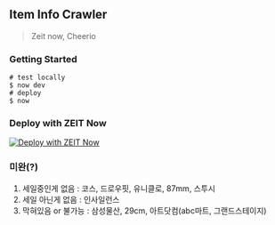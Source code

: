 ## Item Info Crawler

> Zeit now, Cheerio

### Getting Started

```shell script
# test locally
$ now dev
# deploy
$ now
```

### Deploy with ZEIT Now

[![Deploy with ZEIT Now](https://zeit.co/button)](https://zeit.co/import/project?template=https://github.com/gywlsp/item-info-crawl)

### 미완(?)

1. 세일중인게 없음 : 코스, 드로우핏, 유니클로, 87mm, 스투시
2. 세일 아닌게 없음 : 인사일런스
3. 막혀있음 or 불가능 : 삼성물산, 29cm, 아트닷컴(abc마트, 그랜드스테이지)
